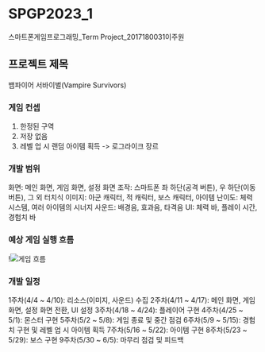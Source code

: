 # SPGP2023_1
스마트폰게임프로그래밍_Term Project_2017180031이주원

## 프로젝트 제목
뱀파이어 서바이벌(Vampire Survivors)

### 게임 컨셉
1) 한정된 구역
2) 저장 없음
3) 레벨 업 시 랜덤 아이템 획득
-> 로그라이크 장르

### 개발 범위
화면: 메인 화면, 게임 화면, 설정 화면
조작: 스마트폰 좌 하단(공격 버튼), 우 하단(이동 버튼), 그 외 터치식
이미지: 아군 캐릭터, 적 캐릭터, 보스 캐릭터, 아이템
난이도: 체력 시스템, 여러 아이템의 시너지
사운드: 배경음, 효과음, 타격음
UI: 체력 바, 플레이 시간, 경험치 바

### 예상 게임 실행 흐름
!![게임 흐름](https://user-images.githubusercontent.com/44462330/229366757-f83f0372-17ab-4dba-b490-0b50d482cc51.JPG)



### 개발 일정
1주차(4/4 ~ 4/10): 리소스(이미지, 사운드) 수집
2주차(4/11 ~ 4/17): 메인 화면, 게임 화면, 설정 화면 전환, UI 설정
3주차(4/18 ~ 4/24): 플레이어 구현
4주차(4/25 ~ 5/1): 몬스터 구현
5주차(5/2 ~ 5/8): 게임 종료 및 중간 점검
6주차(5/9 ~ 5/15): 경험치 구현 및 레벨 업 시 아이템 획득
7주차(5/16 ~ 5/22): 아이템 구현
8주차(5/23 ~ 5/29): 보스 구현
9주차(5/30 ~ 6/5): 마무리 점검 및 피드백
